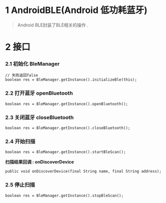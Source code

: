 # 1 AndroidBLE(Android 低功耗蓝牙)

> Android BLE封装了BLE相关的操作 . 


# 2 接口

### 2.1 初始化 BleManager

	// 失败返回false
	boolean res = BleManager.getInstance().initializeBle(this);

### 2.2 打开蓝牙 openBluetooth

	boolean res = BleManager.getInstance().openBluetooth();

### 2.3 关闭蓝牙 closeBluetooth

	boolean res = BleManager.getInstance().closeBluetooth();

### 2.4 开始扫描

	boolean res = BleManager.getInstance().startBleScan();

**扫描结果回调 : onDiscoverDevice**
	
	public void onDiscoverDevice(final String name, final String address);

### 2.5 停止扫描

	boolean res = BleManager.getInstance().stopBleScan();
